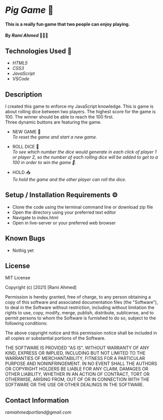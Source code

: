 # _Pig Game_ 🎲

#### This is a really fun game that two people can enjoy playing. 


#### By _**Rami Ahmed**_ 👨🏻‍💻

## Technologies Used 📡

* _HTML5_
* _CSS3_
* _JavaScript_
* _VSCode_

## Description

I created this game to enforce my JavaScript knowledge. This is game is about rolling dice between two players. The highest score for the game is 100. The winner should be able to reach the 100 first.<br>Three dynamic buttons are featuring the game.
* NEW GAME 🔄 <br>_To reset the game and start a new game._

* ROLL DICE 🎲  <br>_To see which number the dice would generate in each click of player 1 or player 2, so the number of each rolling dice will be added to get to a 100 in order to win the game 🎉._

* HOLD 📥 <br>_To hold the game and the other player can roll the dice._


## Setup / Installation Requirements ⚙️

* Clone the code using the terminal command line or download zip file 
* Open the directory using your preferred text editor 
* Navigate to index.html 
* Open in live-server or your preferred web browser 




## Known Bugs

* Nothig yet


## License

MIT License

Copyright (c) [2021] [Rami Ahmed]

Permission is hereby granted, free of charge, to any person obtaining a copy
of this software and associated documentation files (the "Software"), to deal
in the Software without restriction, including without limitation the rights
to use, copy, modify, merge, publish, distribute, sublicense, and to permit persons to whom the Software is
furnished to do so, subject to the following conditions:

The above copyright notice and this permission notice shall be included in all
copies or substantial portions of the Software.

THE SOFTWARE IS PROVIDED "AS IS", WITHOUT WARRANTY OF ANY KIND, EXPRESS OR
IMPLIED, INCLUDING BUT NOT LIMITED TO THE WARRANTIES OF MERCHANTABILITY,
FITNESS FOR A PARTICULAR PURPOSE AND NONINFRINGEMENT. IN NO EVENT SHALL THE
AUTHORS OR COPYRIGHT HOLDERS BE LIABLE FOR ANY CLAIM, DAMAGES OR OTHER
LIABILITY, WHETHER IN AN ACTION OF CONTRACT, TORT OR OTHERWISE, ARISING FROM,
OUT OF OR IN CONNECTION WITH THE SOFTWARE OR THE USE OR OTHER DEALINGS IN THE
SOFTWARE.

## Contact Information

_ramiahmedportland@gmail.com_
